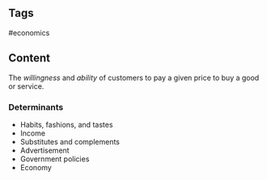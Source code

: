 ---
---

## Tags

#economics 

## Content

The *willingness* and *ability* of customers to pay a given price to buy a good or service.

### Determinants

- Habits, fashions, and tastes
- Income
- Substitutes and complements
- Advertisement
- Government policies
- Economy
